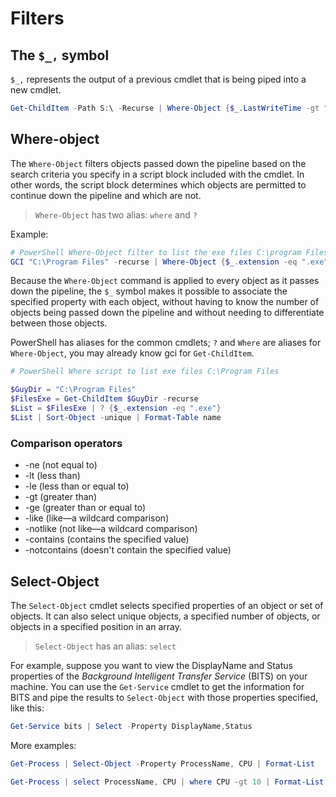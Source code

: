 # Filters

## The `$_,` symbol

`$_,` represents the output of a previous cmdlet that is being piped into a new cmdlet.

```powershell
Get-ChildItem -Path S:\ -Recurse | Where-Object {$_.LastWriteTime -gt "05/12/2015"}
```

## Where-object

The `Where-Object` filters objects passed down the pipeline based on the search criteria you specify in a script block included with the cmdlet. In other words, the script block determines which objects are permitted to continue down the pipeline and which are not.

>`Where-Object` has two alias: `where` and `?`

Example:

```powershell
# PowerShell Where-Object filter to list the exe files C:\program Files
GCI "C:\Program Files" -recurse | Where-Object {$_.extension -eq ".exe"}
```

Because the `Where-Object` command is applied to every object as it passes down the pipeline, the `$_` symbol makes it possible to associate the specified property with each object, without having to know the number of objects being passed down the pipeline and without needing to differentiate between those objects.

PowerShell has aliases for the common cmdlets; `?` and `Where` are aliases for `Where-Object`, you may already know gci for `Get-ChildItem`.

```powershell
# PowerShell Where script to list exe files C:\Program Files

$GuyDir = "C:\Program Files"
$FilesExe = Get-ChildItem $GuyDir -recurse
$List = $FilesExe | ? {$_.extension -eq ".exe"}
$List | Sort-Object -unique | Format-Table name
```

### Comparison operators

- -ne (not equal to)
- -lt (less than)
- -le (less than or equal to)
- -gt (greater than)
- -ge (greater than or equal to)
- -like (like—a wildcard comparison)
- -notlike (not like—a wildcard comparison)
- -contains (contains the specified value)
- -notcontains (doesn't contain the specified value)

## Select-Object

The `Select-Object` cmdlet selects specified properties of an object or set of objects. It can also select unique objects, a specified number of objects, or objects in a specified position in an array.

>`Select-Object` has an alias: `select`

For example, suppose you want to view the DisplayName and Status properties of the *Background Intelligent Transfer Service* (BITS) on your machine. You can use the `Get-Service` cmdlet to get the information for BITS and pipe the results to `Select-Object` with those properties specified, like this:

```powershell
Get-Service bits | Select -Property DisplayName,Status
```

More examples:

```powershell
Get-Process | Select-Object -Property ProcessName, CPU | Format-List
```

```powershell
Get-Process | select ProcessName, CPU | where CPU -gt 10 | Format-List
```
